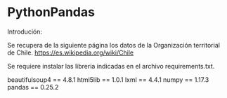 # PythonPandas

Introdución:

Se recupera de la siguiente página los datos de la Organización territorial de Chile.
https://es.wikipedia.org/wiki/Chile

Se requiere instalar las libreria indicadas en el archivo requirements.txt.

beautifulsoup4 == 4.8.1 
html5lib == 1.0.1 
lxml == 4.4.1
numpy == 1.17.3 
pandas == 0.25.2

